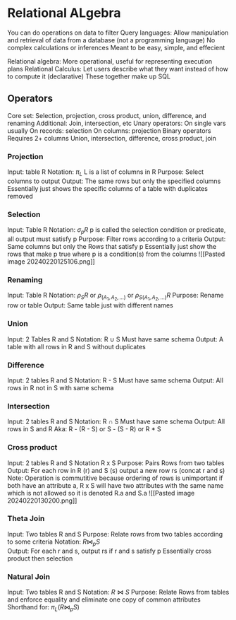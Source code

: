 # Relational ALgebra
You can do operations on data to filter
Query languages: Allow manipulation and retrieval of data from a database (not a programming language)
	No complex calculations or inferences
	Meant to be easy, simple, and effecient 

Relational algebra: More operational, useful for representing execution plans
Relational Calculus: Let users describe what they want instead of how to compute it (declarative)
These together make up SQL

## Operators
Core set:
	Selection, projection, cross product, union, difference, and renaming
Additional:
	Join, intersection, etc
Unary operators:
	On single vars usually
	On records: selection 
	On columns: projection
Binary operators
	Requires 2+ columns
	Union, intersection, difference, cross product, join

### Projection
Input: table R
Notation: $\pi_{L}$
	L is a list of columns in R
Purpose: Select columns to output
Output: The same rows but only the specified columns
Essentially just shows the specific columns of a table with duplicates removed

### Selection
Input: Table R
Notation: $\sigma_{p} R$
	p is called the selection condition or predicate, all output must satisfy p
Purpose: Filter rows according to a criteria 
Output: Same columns but only the Rows that satisfy p
Essentially just show the rows that make p true where p is a condition(s) from the columns 
![[Pasted image 20240220125106.png]]

### Renaming
Input: Table R
Notation: $\rho_{S} R$ or $\rho_{(A_1, A_2, \ldots)}$ or $\rho_{S(A_1, A_2, \ldots)} R$ 
Purpose: Rename row or table
Output: Same table just with different names

### Union
Input: 2 Tables R and S
Notation: R $\cup$ S
	Must have same schema
Output: A table with all rows in R and S without duplicates 

### Difference
Input: 2 tables R and S
Notation: R - S
	Must have same schema
Output: All rows in R not in S with same schema

### Intersection 
Input: 2 tables R and S
Notation: R $\cap$ S
	Must have same schema
Output: All rows in S and R
Aka: R - (R - S) or S - (S - R) or R * S

### Cross product
Input: 2 tables R and S
Notation R x S
Purpose: Pairs Rows from two tables
Output: For each row in R (r) and S (s) output a new row rs (concat r and s)
Note: Operation is commutitive because ordering of rows is unimportant
if both have an attribute a, R x S will have two attributes with the same name which is not allowed so it is denoted R.a and S.a
![[Pasted image 20240220130200.png]]

### Theta Join
Input: Two tables R and S
Purpose: Relate rows from two tables according to some criteria
Notation: $R \bowtie_{p} S$  
Output: For each r and s, output rs if r and s satisfy p
Essentially cross product then selection

### Natural Join
Input: Two tables R and S
Notation: $R \bowtie S$ 
Purpose: Relate Rows from tables and enforce equality and eliminate one copy of common attributes
Shorthand for: $\pi_{L} (R \bowtie_{p} S)$ 
